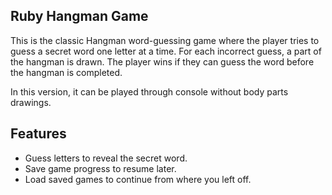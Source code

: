 ## Ruby Hangman Game

This is the classic Hangman word-guessing game where the player tries to guess a secret word one letter at a time. For each incorrect guess, a part of the hangman is drawn. The player wins if they can guess the word before the hangman is completed.

In this version, it can be played through console without body parts drawings.

## Features

- Guess letters to reveal the secret word.
- Save game progress to resume later.
- Load saved games to continue from where you left off.
